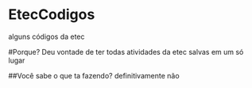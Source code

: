 # EtecCodigos
alguns códigos da etec

#Porque?
Deu vontade de ter todas atividades da etec salvas em um só lugar

##Você sabe o que ta fazendo?
definitivamente não
